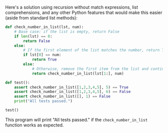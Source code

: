 Here's a solution using recursion without match expressions, list comprehensions, and any other Python features that would make this easier (aside from standard list methods):

```python
def check_number_in_list(lst, num):
    # Base case: if the list is empty, return False
    if len(lst) == 0:
        return False
    else:
        # If the first element of the list matches the number, return True
        if lst[0] == num:
            return True
        else:
            # Otherwise, remove the first item from the list and continue checking
            return check_number_in_list(lst[1:], num)

def test():
    assert check_number_in_list([1,2,3,4,5], 5) == True
    assert check_number_in_list([1,2,3,4,5], 6) == False
    assert check_number_in_list([], 1) == False
    print("All tests passed.")

test()
```

This program will print "All tests passed." if the `check_number_in_list` function works as expected.
